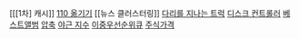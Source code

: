 
[[[1차] 캐시]]
[110 옮기기](110%20옮기기.md)
[[뉴스 클러스터링]]
[다리를 지나는 트럭](다리를%20지나는%20트럭.md)
[디스크 컨트롤러](디스크%20컨트롤러.md)
[베스트앨범](베스트앨범.md)
[압축](압축.md)
[야근 지수](야근%20지수.md)
[이중우선순위큐](이중우선순위큐.md)
[주식가격](주식가격.md)

